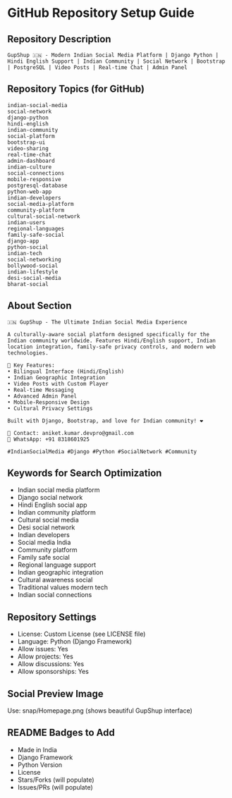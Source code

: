 # GitHub Repository Setup Guide

## Repository Description
```
GupShup 🇮🇳 - Modern Indian Social Media Platform | Django Python | Hindi English Support | Indian Community | Social Network | Bootstrap | PostgreSQL | Video Posts | Real-time Chat | Admin Panel
```

## Repository Topics (for GitHub)
```
indian-social-media
social-network
django-python
hindi-english
indian-community
social-platform
bootstrap-ui
video-sharing
real-time-chat
admin-dashboard
indian-culture
social-connections
mobile-responsive
postgresql-database
python-web-app
indian-developers
social-media-platform
community-platform
cultural-social-network
indian-users
regional-languages
family-safe-social
django-app
python-social
indian-tech
social-networking
bollywood-social
indian-lifestyle
desi-social-media
bharat-social
```

## About Section
```
🇮🇳 GupShup - The Ultimate Indian Social Media Experience

A culturally-aware social platform designed specifically for the Indian community worldwide. Features Hindi/English support, Indian location integration, family-safe privacy controls, and modern web technologies.

🌟 Key Features:
• Bilingual Interface (Hindi/English)  
• Indian Geographic Integration
• Video Posts with Custom Player
• Real-time Messaging
• Advanced Admin Panel
• Mobile-Responsive Design
• Cultural Privacy Settings

Built with Django, Bootstrap, and love for Indian community! ❤️

📧 Contact: aniket.kumar.devpro@gmail.com
📱 WhatsApp: +91 8318601925

#IndianSocialMedia #Django #Python #SocialNetwork #Community
```

## Keywords for Search Optimization
- Indian social media platform
- Django social network
- Hindi English social app  
- Indian community platform
- Cultural social media
- Desi social network
- Indian developers
- Social media India
- Community platform
- Family safe social
- Regional language support
- Indian geographic integration
- Cultural awareness social
- Traditional values modern tech
- Indian social connections

## Repository Settings
- License: Custom License (see LICENSE file)
- Language: Python (Django Framework)
- Allow issues: Yes
- Allow projects: Yes
- Allow discussions: Yes
- Allow sponsorships: Yes

## Social Preview Image
Use: snap/Homepage.png (shows beautiful GupShup interface)

## README Badges to Add
- Made in India
- Django Framework  
- Python Version
- License
- Stars/Forks (will populate)
- Issues/PRs (will populate)